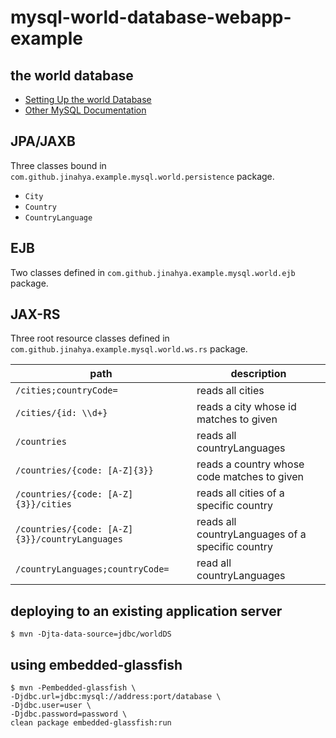 # mysql-world-database-webapp-example

## the world database
* <a href="https://dev.mysql.com/doc/world-setup/en/">Setting Up the world Database</a>
* <a href="https://dev.mysql.com/doc/index-other.html">Other MySQL Documentation</a>

## JPA/JAXB
Three classes bound in `com.github.jinahya.example.mysql.world.persistence` package.
* `City`
* `Country`
* `CountryLanguage`

## EJB
Two classes defined in `com.github.jinahya.example.mysql.world.ejb` package.

## JAX-RS
Three root resource classes defined in `com.github.jinahya.example.mysql.world.ws.rs` package.

|path                                          |description|
|----------------------------------------------|-----------|
|`/cities;countryCode=`                        |reads all cities|
|`/cities/{id: \\d+}`                          |reads a city whose id matches to given|
|`/countries`                                  |reads all countryLanguages|
|`/countries/{code: [A-Z]{3}}`                 |reads a country whose code matches to given|
|`/countries/{code: [A-Z]{3}}/cities`          |reads all cities of a specific country|
|`/countries/{code: [A-Z]{3}}/countryLanguages`|reads all countryLanguages of a specific country|
|`/countryLanguages;countryCode=`              |read all countryLanguages|

## deploying to an existing application server
````
$ mvn -Djta-data-source=jdbc/worldDS
````

## using embedded-glassfish
````
$ mvn -Pembedded-glassfish \
-Djdbc.url=jdbc:mysql://address:port/database \
-Djdbc.user=user \
-Djdbc.password=password \
clean package embedded-glassfish:run
````
